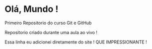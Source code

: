 # Olá, Mundo !
 Primeiro Repositorio do curso Git e GitHub

 Repositorio criado durante uma aula ao vivo !

Essa linha eu adicionei diretamente do site ! QUE IMPRESSIONANTE !
